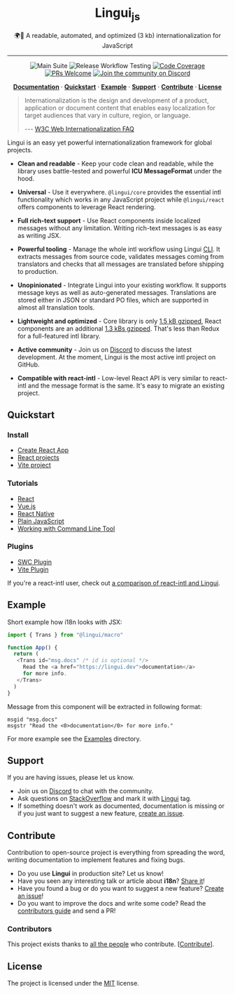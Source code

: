 <div align="center">
<h1>Lingui<sub>js</sub></h1>

🌍📖 A readable, automated, and optimized (3 kb) internationalization for JavaScript

<hr />

![Main Suite][Badge-MainSuite-GithubCI]
![Release Workflow Testing][Badge-ReleaseWorkflowTesting-GithubCI]
[![Code Coverage][Badge-Coverage]][Coverage]
[![PRs Welcome][Badge-PRWelcome]][PRWelcome]
[![Join the community on Discord][Badge-Discord]][Discord]

[**Documentation**][Documentation] · [**Quickstart**](#quickstart) · [**Example**](#example) · [**Support**](#support) · [**Contribute**](#contribute) · [**License**](#license)
</div>

> Internationalization is the design and development of a product, application or document content that enables easy localization for target audiences that vary in culture, region, or language.
>
> --- [ W3C Web Internationalization FAQ](https://www.w3.org/International/questions/qa-i18n)


Lingui is an easy yet powerful internationalization framework for global projects.

- **Clean and readable** - Keep your code clean and readable, while the library uses
  battle-tested and powerful **ICU MessageFormat** under the hood.

- **Universal** - Use it everywhere. `@lingui/core` provides the essential intl
  functionality which works in any JavaScript project while `@lingui/react` offers
  components to leverage React rendering.

- **Full rich-text support** - Use React components inside localized messages
  without any limitation. Writing rich-text messages is as easy as writing JSX.

- **Powerful tooling** - Manage the whole intl workflow using Lingui [CLI][RefCLI]. It
  extracts messages from source code, validates messages coming from translators and
  checks that all messages are translated before shipping to production.

- **Unopinionated** - Integrate Lingui into your existing workflow. It supports
  message keys as well as auto-generated messages. Translations are stored either in
  JSON or standard PO files, which are supported in almost all translation tools.

- **Lightweight and optimized** - Core library is only [1.5 kB gzipped][BundleCore],
  React components are an additional [1.3 kBs gzipped][BundleReact]. That's less than Redux
  for a full-featured intl library.

- **Active community** - Join us on [Discord][Discord] to discuss the latest development.
  At the moment, Lingui is the most active intl project on GitHub.

- **Compatible with react-intl** - Low-level React API is very similar to react-intl
  and the message format is the same. It's easy to migrate an existing project.

## Quickstart

### Install

- [Create React App][TutorialSetupCRA]
- [React projects][TutorialSetupReact]
- [Vite project][SetupVite]

### Tutorials

- [React][TutorialReact]
- [Vue.js][TutorialVue]
- [React Native][TutorialReactNative]
- [Plain JavaScript][TutorialJavaScript]
- [Working with Command Line Tool][TutorialCLI]

### Plugins

- [SWC Plugin][SWCPlugin]
- [Vite Plugin][VitePlugin]

If you're a react-intl user, check out [a comparison of react-intl and Lingui](https://lingui.dev/misc/react-intl).

## Example

Short example how i18n looks with JSX:

```js
import { Trans } from "@lingui/macro"

function App() {
  return (
   <Trans id="msg.docs" /* id is optional */>
     Read the <a href="https://lingui.dev">documentation</a>
     for more info.
   </Trans>
  )
}
```

Message from this component will be extracted in following format:

```po
msgid "msg.docs"
msgstr "Read the <0>documentation</0> for more info."
```

For more example see the [Examples][Examples] directory.

## Support

If you are having issues, please let us know.

- Join us on [Discord](https://discord.gg/gFWwAYnMtA) to chat with the community.
- Ask questions on [StackOverflow](https://stackoverflow.com/questions/ask?tags=linguijs) and mark it with [Lingui](https://stackoverflow.com/questions/tagged/linguijs) tag.
- If something doesn't work as documented, documentation is missing or if you just want to suggest a new feature, [create an issue][Issues].

## Contribute

Contribution to open-source project is everything from spreading the word, writing documentation to implement features and fixing bugs.

- Do you use **Lingui** in production site? Let us know!
- Have you seen any interesting talk or article about **i18n**? [Share it](https://github.com/lingui/js-lingui/edit/main/website/docs/misc/resources.md)!
- Have you found a bug or do you want to suggest a new feature? [Create an issue][Issues]!
- Do you want to improve the docs and write some code? Read the [contributors guide][Contributing] and send a PR!

### Contributors

This project exists thanks to [all the people][Contributors] who contribute. [[Contribute](CONTRIBUTING.md)].

## License

The project is licensed under the [MIT][License] license.

[Documentation]: https://lingui.dev
[TutorialReact]: https://lingui.dev/tutorials/react
[TutorialReactNative]: https://lingui.dev/tutorials/react-native
[TutorialJavaScript]: https://lingui.dev/tutorials/javascript
[TutorialCLI]: https://lingui.dev/tutorials/cli
[TutorialSetupCRA]: https://lingui.dev/tutorials/setup-cra
[TutorialSetupReact]: https://lingui.dev/tutorials/setup-react
[TutorialVue]: https://lingui.dev/tutorials/extractor-vue
[SetupVite]: https://lingui.dev/tutorials/setup-vite
[RefCLI]: https://lingui.dev/ref/cli
[Examples]: https://github.com/lingui/js-lingui/tree/main/examples

[SWCPlugin]: https://lingui.dev/ref/swc-plugin
[VitePlugin]: https://lingui.dev/ref/vite-plugin

[Badge-MainSuite-GithubCI]: https://github.com/lingui/js-lingui/workflows/main-suite/badge.svg
[Badge-ReleaseWorkflowTesting-GithubCI]: https://github.com/lingui/js-lingui/workflows/release-workflow-test/badge.svg
[Badge-Coverage]: https://img.shields.io/codecov/c/github/lingui/js-lingui/main.svg
[Badge-PRWelcome]: https://img.shields.io/badge/PRs-welcome-brightgreen.svg?style=flat-square
[Badge-Discord]: https://img.shields.io/discord/974702239358783608.svg?label=Discord&logo=Discord&colorB=7289da&style=flat-square
[Contributors]: https://github.com/lingui/js-lingui/graphs/contributors

[Coverage]: https://codecov.io/gh/lingui/js-lingui
[License]: https://github.com/lingui/js-lingui/blob/main/LICENSE
[Contributing]: https://github.com/lingui/js-lingui/blob/main/CONTRIBUTING.md
[Issues]: https://github.com/lingui/js-lingui/issues/new/choose
[PRWelcome]: http://makeapullrequest.com
[BundleReact]: https://bundlephobia.com/result?p=@lingui/react
[BundleCore]: https://bundlephobia.com/result?p=@lingui/core
[Discord]: https://discord.gg/gFWwAYnMtA
"# locize" 
